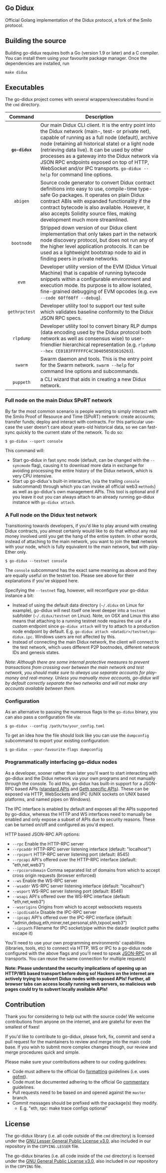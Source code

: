 ## Go Didux

Official Golang implementation of the Didux protocol, a fork of the Smilo protocol. 

## Building the source

Building go-didux requires both a Go (version 1.9 or later) and a C compiler.
You can install them using your favourite package manager.
Once the dependencies are installed, run

    make didux

## Executables

The go-didux project comes with several wrappers/executables found in the `cmd` directory.

|    Command     | Description                                                                                                                                                                                                                                                                                                                                                                                                                                 |
|:--------------:|---------------------------------------------------------------------------------------------------------------------------------------------------------------------------------------------------------------------------------------------------------------------------------------------------------------------------------------------------------------------------------------------------------------------------------------------|
| **`go-didux`** | Our main Didux CLI client. It is the entry point into the Didux network (main-, test- or private net), capable of running as a full node (default), archive node (retaining all historical state) or a light node (retrieving data live). It can be used by other processes as a gateway into the Didux network via JSON RPC endpoints exposed on top of HTTP, WebSocket and/or IPC transports. `go-didux --help` for command line options. |
|    `abigen`    | Source code generator to convert Didux contract definitions into easy to use, compile-time type-safe Go packages. It operates on plain Didux contract ABIs with expanded functionality if the contract bytecode is also available. However, it also accepts Solidity source files, making development much more streamlined.                                                                                                                |
|   `bootnode`   | Stripped down version of our Didux client implementation that only takes part in the network node discovery protocol, but does not run any of the higher level application protocols. It can be used as a lightweight bootstrap node to aid in finding peers in private networks.                                                                                                                                                           |
|     `evm`      | Developer utility version of the EVM (Didux Virtual Machine) that is capable of running bytecode snippets within a configurable environment and execution mode. Its purpose is to allow isolated, fine-grained debugging of EVM opcodes (e.g. `evm --code 60ff60ff --debug`).                                                                                                                                                               |
| `gethrpctest`  | Developer utility tool to support our test suite which validates baseline conformity to the Didux JSON RPC specs.                                                                                                                                                                                                                                                                                                                           |
|   `rlpdump`    | Developer utility tool to convert binary RLP dumps (data encoding used by the Didux protocol both network as well as consensus wise) to user-friendlier hierarchical representation (e.g. `rlpdump --hex CE0183FFFFFFC4C304050583616263`).                                                                                                                                                                                                  |
|    `swarm`     | Swarm daemon and tools. This is the entry point for the Swarm network. `swarm --help` for command line options and subcommands.                                                                                                                                                                                                                                                                                                             |
|   `puppeth`    | a CLI wizard that aids in creating a new Didux network.                                                                                                                                                                                                                                                                                                                                                                                     |


### Full node on the main Didux SPoRT network

By far the most common scenario is people wanting to simply interact with the Smilo Proof of Resource and Time (SPoRT) network:
create accounts; transfer funds; deploy and interact with contracts. For this particular use-case
the user doesn't care about years-old historical data, so we can fast-sync quickly to the current
state of the network. To do so:

```
$ go-didux --sport console
```

This command will:

 * Start go-didux in fast sync mode (default, can be changed with the `--syncmode` flag), causing it to
   download more data in exchange for avoiding processing the entire history of the Didux network,
   which is very CPU intensive.
 * Start up go-didux's built-in interactive,
   (via the trailing `console` subcommand) through which you can invoke all official web3 `methods`)
   as well as go-didux's own management APIs.
   This tool is optional and if you leave it out you can always attach to an already running go-didux instance
   with `go-didux attach`.

### A Full node on the Didux test network

Transitioning towards developers, if you'd like to play around with creating Didux contracts, you
almost certainly would like to do that without any real money involved until you get the hang of the
entire system. In other words, instead of attaching to the main network, you want to join the **test**
network with your node, which is fully equivalent to the main network, but with play-Ether only.

```
$ go-didux --testnet console
```

The `console` subcommand has the exact same meaning as above and they are equally useful on the
testnet too. Please see above for their explanations if you've skipped here.

Specifying the `--testnet` flag, however, will reconfigure your go-didux instance a bit:

 * Instead of using the default data directory (`~/.didux` on Linux for example), go-didux will nest
   itself one level deeper into a `testnet` subfolder (`~/.didux/testnet` on Linux). Note, on OSX
   and Linux this also means that attaching to a running testnet node requires the use of a custom
   endpoint since `go-didux attach` will try to attach to a production node endpoint by default. E.g.
   `go-didux attach <datadir>/testnet/go-didux.ipc`. Windows users are not affected by this.
 * Instead of connecting the main Didux network, the client will connect to the test network,
   which uses different P2P bootnodes, different network IDs and genesis states.
   
*Note: Although there are some internal protective measures to prevent transactions from crossing
over between the main network and test network, you should make sure to always use separate accounts
for play-money and real-money. Unless you manually move accounts, go-didux will by default correctly
separate the two networks and will not make any accounts available between them.*

### Configuration

As an alternative to passing the numerous flags to the `go-didux` binary, you can also pass a configuration file via:

```
$ go-didux --config /path/to/your_config.toml
```

To get an idea how the file should look like you can use the `dumpconfig` subcommand to export your existing configuration:

```
$ go-didux --your-favourite-flags dumpconfig
```

### Programmatically interfacing go-didux nodes

As a developer, sooner rather than later you'll want to start interacting with go-didux and the Didux
network via your own programs and not manually through the console. To aid this, go-didux has built-in
support for a JSON-RPC based APIs ([standard APIs](https://github.com/ethereum/wiki/wiki/JSON-RPC) and
[Geth specific APIs](https://github.com/ethereum/go-ethereum/wiki/Management-APIs)). These can be
exposed via HTTP, WebSockets and IPC (UNIX sockets on UNIX based platforms, and named pipes on Windows).

The IPC interface is enabled by default and exposes all the APIs supported by go-didux, whereas the HTTP
and WS interfaces need to manually be enabled and only expose a subset of APIs due to security reasons.
These can be turned on/off and configured as you'd expect.

HTTP based JSON-RPC API options:

  * `--rpc` Enable the HTTP-RPC server
  * `--rpcaddr` HTTP-RPC server listening interface (default: "localhost")
  * `--rpcport` HTTP-RPC server listening port (default: 8545)
  * `--rpcapi` API's offered over the HTTP-RPC interface (default: "eth,net,web3")
  * `--rpccorsdomain` Comma separated list of domains from which to accept cross origin requests (browser enforced)
  * `--ws` Enable the WS-RPC server
  * `--wsaddr` WS-RPC server listening interface (default: "localhost")
  * `--wsport` WS-RPC server listening port (default: 8546)
  * `--wsapi` API's offered over the WS-RPC interface (default: "eth,net,web3")
  * `--wsorigins` Origins from which to accept websockets requests
  * `--ipcdisable` Disable the IPC-RPC server
  * `--ipcapi` API's offered over the IPC-RPC interface (default: "admin,debug,eth,miner,net,personal,shh,txpool,web3")
  * `--ipcpath` Filename for IPC socket/pipe within the datadir (explicit paths escape it)

You'll need to use your own programming environments' capabilities (libraries, tools, etc) to connect
via HTTP, WS or IPC to a go-didux node configured with the above flags and you'll need to speak [JSON-RPC](https://www.jsonrpc.org/specification)
on all transports. You can reuse the same connection for multiple requests!

**Note: Please understand the security implications of opening up an HTTP/WS based transport before
doing so! Hackers on the internet are actively trying to subvert Didux nodes with exposed APIs!
Further, all browser tabs can access locally running web servers, so malicious web pages could try to
subvert locally available APIs!**

## Contribution

Thank you for considering to help out with the source code! We welcome contributions from
anyone on the internet, and are grateful for even the smallest of fixes!

If you'd like to contribute to go-didux, please fork, fix, commit and send a pull request
for the maintainers to review and merge into the main code base. If you wish to submit more
complex changes though, our review and merge procedures quick and simple.

Please make sure your contributions adhere to our coding guidelines:

 * Code must adhere to the official Go [formatting](https://golang.org/doc/effective_go.html#formatting) guidelines (i.e. uses [gofmt](https://golang.org/cmd/gofmt/)).
 * Code must be documented adhering to the official Go [commentary](https://golang.org/doc/effective_go.html#commentary) guidelines.
 * Pull requests need to be based on and opened against the `master` branch.
 * Commit messages should be prefixed with the package(s) they modify.
   * E.g. "eth, rpc: make trace configs optional"


## License

The go-didux library (i.e. all code outside of the `cmd` directory) is licensed under the
[GNU Lesser General Public License v3.0](https://www.gnu.org/licenses/lgpl-3.0.en.html), also
included in our repository in the `COPYING.LESSER` file.

The go-didux binaries (i.e. all code inside of the `cmd` directory) is licensed under the
[GNU General Public License v3.0](https://www.gnu.org/licenses/gpl-3.0.en.html), also included
in our repository in the `COPYING` file.
